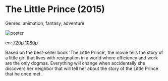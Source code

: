 # The Little Prince (2015)

Genres: animation, fantasy, adventure

![poster](http://image.tmdb.org/t/p/w500/uUNd8rVnHxhl2DOtaU7itT2vv78.jpg)

en:
  [720p](magnet:?xt=urn:btih:81ABAECC3B8BE732DAF39010225E515D8D4FC67C&tr=udp://glotorrents.pw:6969/announce&tr=udp://tracker.opentrackr.org:1337/announce&tr=udp://torrent.gresille.org:80/announce&tr=udp://tracker.openbittorrent.com:80&tr=udp://tracker.coppersurfer.tk:6969&tr=udp://tracker.leechers-paradise.org:6969&tr=udp://p4p.arenabg.ch:1337&tr=udp://tracker.internetwarriors.net:1337)
  [1080p](magnet:?xt=urn:btih:AA256E618F2AF7AB4E1441C1BC7A84A8FC91B219&tr=udp://glotorrents.pw:6969/announce&tr=udp://tracker.opentrackr.org:1337/announce&tr=udp://torrent.gresille.org:80/announce&tr=udp://tracker.openbittorrent.com:80&tr=udp://tracker.coppersurfer.tk:6969&tr=udp://tracker.leechers-paradise.org:6969&tr=udp://p4p.arenabg.ch:1337&tr=udp://tracker.internetwarriors.net:1337)
  


Based on the best-seller book 'The Little Prince', the movie tells the story of a little girl that lives with resignation in a world where efficiency and work are the only dogmas. Everything will change when accidentally she discovers her neighbor that will tell her about the story of the Little Prince that he once met.